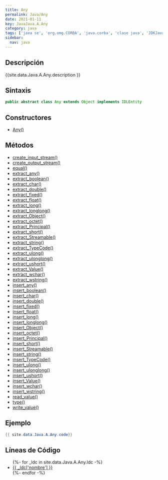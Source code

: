 ```yaml
---
title: Any
permalink: Java/Any
date: 2021-01-11
key: JavaJava.A.Any
category: java
tags: ['java se', 'org.omg.CORBA', 'java.corba', 'clase java', 'JDKJava 1.2']
sidebar: 
  nav: java
---
```


## Descripción
{{site.data.Java.A.Any.description }}

## Sintaxis
~~~java
public abstract class Any extends Object implements IDLEntity
~~~

## Constructores
* [Any()](/Java/Any/Any/)

## Métodos
* [create_input_stream()](/Java/Any/create_input_stream)
* [create_output_stream()](/Java/Any/create_output_stream)
* [equal()](/Java/Any/equal)
* [extract_any()](/Java/Any/extract_any)
* [extract_boolean()](/Java/Any/extract_boolean)
* [extract_char()](/Java/Any/extract_char)
* [extract_double()](/Java/Any/extract_double)
* [extract_fixed()](/Java/Any/extract_fixed)
* [extract_float()](/Java/Any/extract_float)
* [extract_long()](/Java/Any/extract_long)
* [extract_longlong()](/Java/Any/extract_longlong)
* [extract_Object()](/Java/Any/extract_Object)
* [extract_octet()](/Java/Any/extract_octet)
* [extract_Principal()](/Java/Any/extract_Principal)
* [extract_short()](/Java/Any/extract_short)
* [extract_Streamable()](/Java/Any/extract_Streamable)
* [extract_string()](/Java/Any/extract_string)
* [extract_TypeCode()](/Java/Any/extract_TypeCode)
* [extract_ulong()](/Java/Any/extract_ulong)
* [extract_ulonglong()](/Java/Any/extract_ulonglong)
* [extract_ushort()](/Java/Any/extract_ushort)
* [extract_Value()](/Java/Any/extract_Value)
* [extract_wchar()](/Java/Any/extract_wchar)
* [extract_wstring()](/Java/Any/extract_wstring)
* [insert_any()](/Java/Any/insert_any)
* [insert_boolean()](/Java/Any/insert_boolean)
* [insert_char()](/Java/Any/insert_char)
* [insert_double()](/Java/Any/insert_double)
* [insert_fixed()](/Java/Any/insert_fixed)
* [insert_float()](/Java/Any/insert_float)
* [insert_long()](/Java/Any/insert_long)
* [insert_longlong()](/Java/Any/insert_longlong)
* [insert_Object()](/Java/Any/insert_Object)
* [insert_octet()](/Java/Any/insert_octet)
* [insert_Principal()](/Java/Any/insert_Principal)
* [insert_short()](/Java/Any/insert_short)
* [insert_Streamable()](/Java/Any/insert_Streamable)
* [insert_string()](/Java/Any/insert_string)
* [insert_TypeCode()](/Java/Any/insert_TypeCode)
* [insert_ulong()](/Java/Any/insert_ulong)
* [insert_ulonglong()](/Java/Any/insert_ulonglong)
* [insert_ushort()](/Java/Any/insert_ushort)
* [insert_Value()](/Java/Any/insert_Value)
* [insert_wchar()](/Java/Any/insert_wchar)
* [insert_wstring()](/Java/Any/insert_wstring)
* [read_value()](/Java/Any/read_value)
* [type()](/Java/Any/type)
* [write_value()](/Java/Any/write_value)

## Ejemplo
~~~java
{{ site.data.Java.A.Any.code}}
~~~

## Líneas de Código
<ul>
{%- for _ldc in site.data.Java.A.Any.ldc -%}
   <li>
       <a href="{{_ldc['url'] }}">{{ _ldc['nombre'] }}</a>
   </li>
{%- endfor -%}
</ul>
